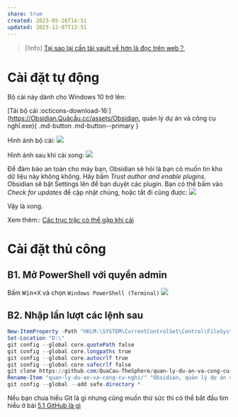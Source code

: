 ```yaml
---
share: true
created: 2023-05-26T14:51
updated: 2023-12-07T13:51
---
```


> [!info] [Tại sao lại cần tải vault về hơn là đọc trên web？](./T%E1%BA%A1i%20sao%20l%E1%BA%A1i%20c%E1%BA%A7n%20t%E1%BA%A3i%20vault%20v%E1%BB%81%20h%C6%A1n%20l%C3%A0%20%C4%91%E1%BB%8Dc%20tr%C3%AAn%20web%EF%BC%9F.md)

# Cài đặt tự động
Bộ cài này dành cho Windows 10 trở lên:

[Tải bộ cài :octicons-download-16:](https://Obsidian.Quảcầu.cc/assets/Obsidian, quản lý dự án và công cụ nghĩ.exe){ .md-button .md-button--primary }

Hình ảnh bộ cài:
![](https://i.imgur.com/e3iB6N3l.png)

Hình ảnh sau khi cài xong:
![](https://i.imgur.com/c6PDsL1.png)

Để đảm bảo an toàn cho máy bạn, Obsidian sẽ hỏi là bạn có muốn tin kho dữ liệu này không không. Hãy bấm *Trust author and enable plugins*. Obsidian sẽ bật Settings lên để bạn duyệt các plugin. Bạn có thể bấm vào *Check for updates* để cập nhật chúng, hoặc tắt đi cũng được:
![](https://i.imgur.com/MhgGMBc.png) 

Vậy là xong. 

Xem thêm:: [Các trục trặc có thể gặp khi cài](../3%20Th%C3%A0nh%20ph%E1%BA%A9m/Ph%E1%BA%A7n%20m%E1%BB%81m/B%E1%BB%99%20c%C3%A0i/C%C3%A1c%20tr%E1%BB%A5c%20tr%E1%BA%B7c%20c%C3%B3%20th%E1%BB%83%20g%E1%BA%B7p%20khi%20c%C3%A0i.md) 

# Cài đặt thủ công
## B1. Mở PowerShell với quyền admin
Bấm <kbd>Win+X</kbd> và chọn `Windows PowerShell (Terminal)`
![](https://st.quantrimang.com/photos/image/2018/07/09/cach-mo-powershell-nang-cao-trong-windows-10-5.jpg) 

## B2. Nhập lần lượt các lệnh sau
```PowerShell
New-ItemProperty -Path "HKLM:\SYSTEM\CurrentControlSet\Control\FileSystem" -Name "LongPathsEnabled" -Value 1 -PropertyType DWORD -Force
Set-Location "D:\" 
git config --global core.quotePath false
git config --global core.longpaths true
git config --global core.autocrlf true
git config --global core.safecrlf false
git clone https://github.com/QuaCau-TheSphere/quan-ly-du-an-va-cong-cu-nghi
Rename-Item "quan-ly-du-an-va-cong-cu-nghi/" "Obsidian, quản lý dự án và công cụ nghĩ"
git config --global --add safe.directory *
```

Nếu bạn chưa hiểu Git là gì nhưng cũng muốn thử sức thì có thể bắt đầu tìm hiểu ở bài [5.1 GitHub là gì](../../../%E2%9A%94%EF%B8%8F%20H%C6%B0%E1%BB%9Bng%20d%E1%BA%ABn%20Obsidian%20v%C3%A0%20Git/5%20L%C3%A0m%20vi%E1%BB%87c%20c%C3%B9ng%20nhau/5.1%20GitHub%20l%C3%A0%20g%C3%AC.md)
